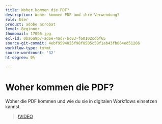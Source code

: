 ```yaml
---
title: Woher kommen die PDF?
description: Woher kommen PDF und ihre Verwendung?
role: User
product: adobe acrobat
level: Beginner
thumbnail: 17096.jpg
exl-id: 0ba6a9b7-ad6e-4ad7-bc03-f60102cdbf65
source-git-commit: 4ebf9594025f98f0505c58f1ab43fb864ed51206
workflow-type: tm+mt
source-wordcount: '32'
ht-degree: 0%

---
```


# Woher kommen die PDF?

Woher die PDF kommen und wie du sie in digitalen Workflows einsetzen kannst.

>[!VIDEO](https://video.tv.adobe.com/v/17096?quality=12&learn=on&hidetitle=true)
